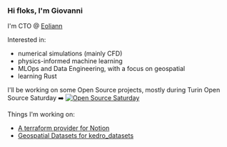 ### Hi floks, I'm Giovanni

I'm CTO @ [Eoliann](eoliann.com)

Interested in:
- numerical simulations (mainly CFD)
- physics-informed machine learning
- MLOps and Data Engineering, with a focus on geospatial
- learning Rust


I'll be working on some Open Source projects, mostly during Turin Open Source Saturday ➡️ [![Open Source Saturday](https://img.shields.io/badge/%E2%9D%A4%EF%B8%8F-open%20source%20saturday-F64060.svg)](https://lu.ma/open-source-saturday-torino)

Things I'm working on:
- [A terraform provider for Notion](https://github.com/gionnid/terraform-provider-notion)
- [Geospatial Datasets for kedro_datasets](https://github.com/gionnid/kedro-plugins)
